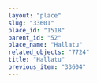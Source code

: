 ```yaml
---
layout: "place"
slug: "33601"
place_id: "1518"
parent_id: "52"
place_name: "Hallatu"
related_objects: "7724"
title: "Hallatu"
previous_item: "33604"
---
```

